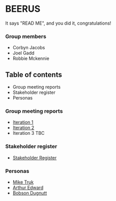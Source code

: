 # BEERUS

It says "READ ME", and you did it, congratulations!

### Group members

 - Corbyn Jacobs
 - Joel Gadd
 - Robbie Mckennie

## Table of contents

 - Group meeting reports
 - Stakeholder register
 - Personas


### Group meeting reports

 - [Iteration 1](Iteration%201/Meeting%20Report%20IT1.md)
 - [Iteration 2](Iteration%202/Meeting%20Report%20IT2.md)
 - Iteration 3 TBC

### Stakeholder register

 - [Stakeholder Register](Iteration%201/Stakeholders%20Registry.md)

### Personas

 - [Mike Truk](Iteration%201/Persona-Mike-Truk.pdf)
 - [Arthur Edward](Iteration%201/Persona-Arthur-Edward.pdf)
 - [Bobson Dugnutt](Iteration%201/Persona-Bobson-Dugnutt.pdf)

